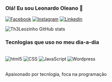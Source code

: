 ### Olá! Eu sou Leonardo Oleano 👋
[![Facebook](https://img.shields.io/badge/Facebook-1877F2?style=for-the-badge&logo=facebook&logoColor=white)](https://www.facebook.com/LeonardoOleano)
[![Instagram](https://img.shields.io/badge/Instagram-E4405F?style=for-the-badge&logo=instagram&logoColor=white)](https://www.instagram.com/LeoOleano/)
[![Linkedin](https://img.shields.io/badge/LinkedIn-0077B5?style=for-the-badge&logo=linkedin&logoColor=white)](https://www.linkedin.com/in/leonardo-oleano-932b0396/)

![Th3Leozinho GitHub stats](https://github-readme-stats.vercel.app/api?username=Th3Leozinho&show_icons=true&theme=synthwave)

### Tecnlogias que uso no meu dia-a-dia

<div style="display: inline_block"><br/>
    <img aling="Center" alt="html5" src="https://img.shields.io/badge/HTML5-E34F26?style=for-the-badge&logo=html5&logoColor=white" />
    <img aling="Center"alt="CSS" src="https://img.shields.io/badge/CSS3-1572B6?style=for-the-badge&logo=css3&logoColor=white"/>
    <img aling="Center"alt="JavaScript" src="https://img.shields.io/badge/JavaScript-F7DF1E?style=for-the-badge&logo=javascript&logoColor=black" />
    <img aling="Center"alt="Wordpress" src="https://img.shields.io/badge/Wordpress-21759B?style=for-the-badge&logo=wordpress&logoColor=white"/>
<div><br>

Apaixonado por tecnlogia, foca na programação
